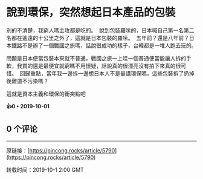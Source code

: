 # 說到環保，突然想起日本產品的包裝 

別的不清楚，我窮人嗎主攻都是吃的。  說到包裝羅嗦的，日本喊自己第一名第二名都在遙遠的十公里之外了，這就是日本包裝的羅嗦。  五年前？還是八年前？日本鐵路不是辦了一個戰國之旅嗎，話說很成功的樣子，台韓都是一堆人跑去玩的。

問題是日本便當包裝本來就不普通，戰國之旅一上哇一個普通便當能讓人拆的手軟，我買的還是最便宜就窮嗎不用懷疑，話說真的很漂亮沒有拍下來真的很可惜。  回歸重點，當年我一邊拆一邊想日本人不是最講環保嗎，這些包裝拆了扔掉後難道不污染嗎？

這就是資本主義和環保的衝突點吧

**👍0 • 2019-10-01**

## 0 个评论

---
原链接：[https://pincong.rocks/article/5790](https://pincong.rocks/article/5790)

转载时间：2019-10-1 2:00 GMT